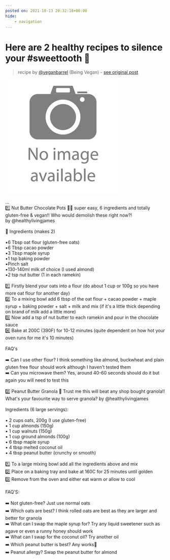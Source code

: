 ```yaml
---
posted on: 2021-10-13 20:32:18+00:00
hide:
    - navigation
---
```


# Here are 2 healthy recipes to silence your #sweettooth 🤤 

> recipe by [@veganbarrel](https://www.instagram.com/veganbarrel/) 
(Being Vegan) - [see original post](https://instagram.com/p/CU-3n08KxgH)

![](../img/noimage.jpg)

...\
1️⃣ Nut Butter Chocolate Pots 🍫🤤 super easy, 6 ingredients and totally gluten-free & vegan!! Who would demolish these right now?! by @healthylivingjames\
\
🛒 Ingredients (makes 2)⁣\
\
▪️6 Tbsp oat flour (gluten-free oats)⁣\
▪️6 Tbsp cacao powder⁣\
▪️3 Tbsp maple syrup⁣\
▪️1 tsp baking powder⁣\
▪️Pinch salt⁣\
▪️130-140ml milk of choice (I used almond)⁣\
▪️2 tsp nut butter (1 in each ramekin)\
\
1️⃣ Firstly blend your oats into a flour (do about 1 cup or 100g so you have more oat flour for another day)\
2️⃣ To a mixing bowl add 6 tbsp of the oat flour + cacao powder + maple syrup + baking powder + salt + milk and mix (if it's a little thick depending on brand of milk add a little more)\
3️⃣ Now add a tsp of nut butter to each ramekin and pour in the chocolate sauce\
4️⃣ Bake at 200C (390F) for 10-12 minutes (quite dependent on how hot your oven runs for me it's 10 minutes)\
\
FAQ's\
\
➡️ Can I use other flour? I think something like almond, buckwheat and plain gluten free flour should work although I haven't tested them\
➡️ Can you microwave them? Yes, around 40-60 seconds should do it but again you will need to test this\
\
2️⃣ Peanut Butter Granola 🥰 Trust me this will beat any shop bought granola!! What's your favourite way to serve granola? by @healthylivingjames\
\
Ingredients (6 large servings):⁣⁣\
\
▪️ 2 cups oats, 200g (I use gluten-free)\
▪️ 1 cup almonds (150g)\
▪️ 1 cup walnuts (150g)\
▪️ 1 cup ground almonds (100g)\
▪️ 6 tbsp maple syrup\
▪️ 4 tbsp melted coconut oil\
▪️ 4 tbsp peanut butter (crunchy or smooth)\
\
1️⃣ To a large mixing bowl add all the ingredients above and mix\
2️⃣ Place on a baking tray and bake at 160C for 25 minutes until golden\
3️⃣ Remove from the oven and either eat warm or allow to cool\
\
FAQ'S:\
\
➡️ Not gluten-free? Just use normal oats\
➡️ Which oats are best? I think rolled oats are best as they are larger and better for granola\
➡️ What can I swap the maple syrup for? Try any liquid sweetener such as agave or even a runny honey should work\
➡️ What can I swap for the coconut oil? Try another oil\
➡️ Which peanut butter is best? Any works🙂\
➡️ Peanut allergy? Swap the peanut butter for almond 